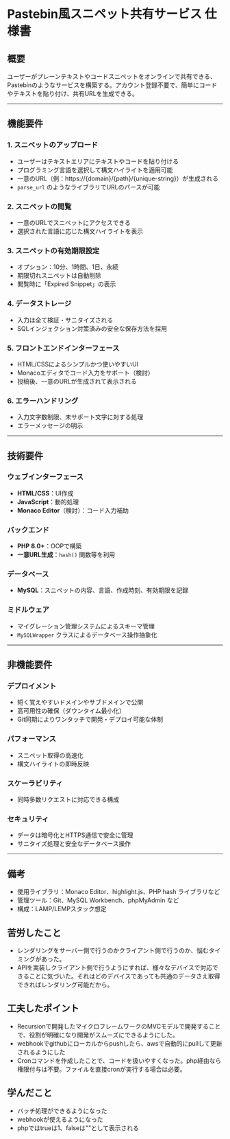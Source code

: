 # Pastebin風スニペット共有サービス 仕様書

## 概要
ユーザーがプレーンテキストやコードスニペットをオンラインで共有できる、Pastebinのようなサービスを構築する。アカウント登録不要で、簡単にコードやテキストを貼り付け、共有URLを生成できる。

---

## 機能要件

### 1. スニペットのアップロード
- ユーザーはテキストエリアにテキストやコードを貼り付ける
- プログラミング言語を選択して構文ハイライトを適用可能
- 一意のURL（例：https://{domain}/{path}/{unique-string}）が生成される
- `parse_url` のようなライブラリでURLのパースが可能

### 2. スニペットの閲覧
- 一意のURLでスニペットにアクセスできる
- 選択された言語に応じた構文ハイライトを表示

### 3. スニペットの有効期限設定
- オプション：10分、1時間、1日、永続
- 期限切れスニペットは自動削除
- 閲覧時に「Expired Snippet」の表示

### 4. データストレージ
- 入力は全て検証・サニタイズされる
- SQLインジェクション対策済みの安全な保存方法を採用

### 5. フロントエンドインターフェース
- HTML/CSSによるシンプルかつ使いやすいUI
- Monacoエディタでコード入力をサポート（検討）
- 投稿後、一意のURLが生成されて表示される

### 6. エラーハンドリング
- 入力文字数制限、未サポート文字に対する処理
- エラーメッセージの明示

---

## 技術要件

### ウェブインターフェース
- **HTML/CSS**：UI作成
- **JavaScript**：動的処理
- **Monaco Editor**（検討）：コード入力補助

### バックエンド
- **PHP 8.0+**：OOPで構築
- **一意URL生成**：`hash()` 関数等を利用

### データベース
- **MySQL**：スニペットの内容、言語、作成時刻、有効期限を記録

### ミドルウェア
- マイグレーション管理システムによるスキーマ管理
- `MySQLWrapper` クラスによるデータベース操作抽象化

---

## 非機能要件

### デプロイメント
- 短く覚えやすいドメインやサブドメインで公開
- 高可用性の確保（ダウンタイム最小化）
- Git同期によりワンタッチで開発・デプロイ可能な体制

### パフォーマンス
- スニペット取得の高速化
- 構文ハイライトの即時反映

### スケーラビリティ
- 同時多数リクエストに対応できる構成

### セキュリティ
- データは暗号化とHTTPS通信で安全に管理
- サニタイズ処理と安全なデータベース操作

---

## 備考
- 使用ライブラリ：Monaco Editor、highlight.js、PHP hash ライブラリなど
- 管理ツール：Git、MySQL Workbench、phpMyAdmin など
- 構成：LAMP/LEMPスタック想定



## 苦労したこと
- レンダリングをサーバー側で行うのかクライアント側で行うのか、悩むタイミングがあった。
- APIを実装しクライアント側で行うようにすれば、様々なデバイスで対応できることに気づいた。それはどのデバイスであっても共通のデータさえ取得できればレンダリング可能だから。

## 工夫したポイント
- Recursionで開発したマイクロフレームワークのMVCモデルで開発することで、役割が明確になり開発がスムーズにできるようにした。
- webhookでgithubにローカルからpushしたら、awsで自動的にpullして更新されるようにした
- Cronコマンドを作成したことで、コードを扱いやすくなった。php経由なら権限付与は不要。ファイルを直接cronが実行する場合は必要。

## 学んだこと
- バッチ処理ができるようになった
- webhookが使えるようになった
- phpではtrueは1、falseは""として表示される
